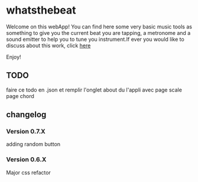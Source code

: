 # whatsthebeat

Welcome on this webApp!
You can find here some very basic music tools as something to give you the current beat you are tapping, a metronome and a sound emitter to help you to tune you instrument.If ever you would like to discuss about this work, click <a href="https://jgroc-de.github.io/">here</a>

Enjoy!

## TODO

faire ce todo en .json et remplir l'onglet about du l'appli avec
page scale
page chord

## changelog

### Version 0.7.X

adding random button

### Version 0.6.X

Major css refactor
